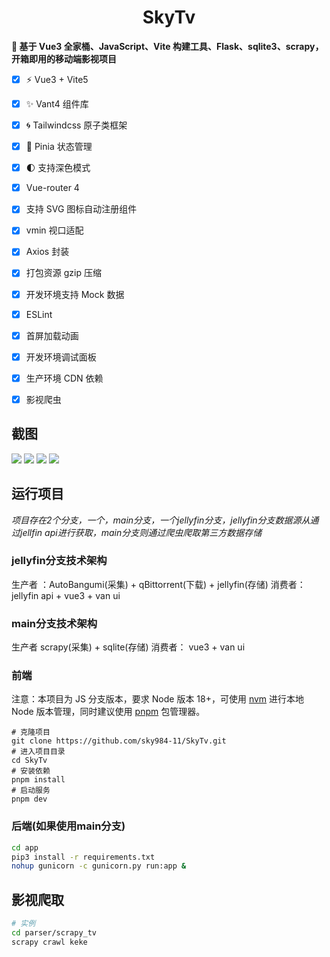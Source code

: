 
<h1 align="center">SkyTv</h1>

**🌱 基于 Vue3 全家桶、JavaScript、Vite 构建工具、Flask、sqlite3、scrapy，开箱即用的移动端影视项目**

- [x] ⚡ Vue3 + Vite5
- [x] ✨ Vant4 组件库
- [x] 🌀 Tailwindcss 原子类框架
- [x] 🍍 Pinia 状态管理
- [x] 🌓 支持深色模式
- [x] Vue-router 4
- [x] 支持 SVG 图标自动注册组件
- [x] vmin 视口适配
- [x] Axios 封装
- [x] 打包资源 gzip 压缩
- [x] 开发环境支持 Mock 数据
- [x] ESLint
- [x] 首屏加载动画
- [x] 开发环境调试面板
- [x] 生产环境 CDN 依赖
- [x] 影视爬虫


## 截图

![](docs/assets/img/20240827133422.jpg)
![](docs/assets/img/20240827133643.jpg)
![](docs/assets/img/20240827133707.jpg)
![](docs/assets/img/20240827133717.jpg)



## 运行项目

*项目存在2个分支，一个，main分支，一个jellyfin分支，jellyfin分支数据源从通过jellfin api进行获取，main分支则通过爬虫爬取第三方数据存储*

### jellyfin分支技术架构

生产者 ：AutoBangumi(采集) + qBittorrent(下载) + jellyfin(存储)
消费者：jellyfin api + vue3 + van ui


### main分支技术架构

生产者 scrapy(采集) + sqlite(存储)
消费者： vue3 + van ui

### 前端

注意：本项目为 JS 分支版本，要求 Node 版本 18+，可使用 [nvm](https://github.com/nvm-sh/nvm#installing-and-updating) 进行本地 Node 版本管理，同时建议使用 [pnpm](https://pnpm.io/zh/installation) 包管理器。



```shell
# 克隆项目
git clone https://github.com/sky984-11/SkyTv.git
# 进入项目目录
cd SkyTv
# 安装依赖
pnpm install
# 启动服务
pnpm dev
```


### 后端(如果使用main分支)

```sh
cd app
pip3 install -r requirements.txt
nohup gunicorn -c gunicorn.py run:app &
```


## 影视爬取

```sh
# 实例
cd parser/scrapy_tv
scrapy crawl keke
```

